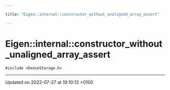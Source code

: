 ```yaml
---

title: "Eigen::internal::constructor_without_unaligned_array_assert"

---
```


# Eigen::internal::constructor_without_unaligned_array_assert






`#include <DenseStorage.h>`

-------------------------------

Updated on 2022-07-27 at 19:10:13 +0100